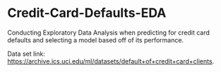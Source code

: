 # Credit-Card-Defaults-EDA
Conducting Exploratory Data Analysis when predicting for credit card defaults and selecting a model based off of its performance.


Data set link: https://archive.ics.uci.edu/ml/datasets/default+of+credit+card+clients.
